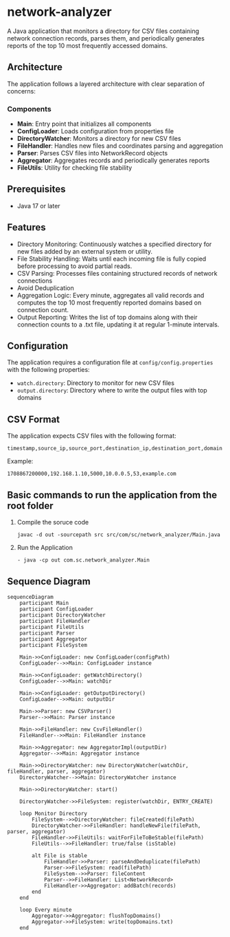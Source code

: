 # network-analyzer
A Java application that monitors a directory for CSV files containing network connection records, parses them, and periodically generates reports of the top 10 most frequently accessed domains.

## Architecture
The application follows a layered architecture with clear separation of concerns:
### Components
- **Main**: Entry point that initializes all components
- **ConfigLoader**: Loads configuration from properties file
- **DirectoryWatcher**: Monitors a directory for new CSV files
- **FileHandler**: Handles new files and coordinates parsing and aggregation
- **Parser**: Parses CSV files into NetworkRecord objects
- **Aggregator**: Aggregates records and periodically generates reports
- **FileUtils**: Utility for checking file stability

## Prerequisites
- Java 17 or later

## Features 
- Directory Monitoring: Continuously watches a specified directory for new files added by an external system or utility.
- File Stability Handling: Waits until each incoming file is fully copied before processing to avoid partial reads.
- CSV Parsing: Processes files containing structured records of network connections
- Avoid Deduplication
- Aggregation Logic: Every minute, aggregates all valid records and computes the top 10 most frequently reported domains based on connection count.
- Output Reporting: Writes the list of top domains along with their connection counts to a .txt file, updating it at regular 1-minute intervals.

## Configuration

The application requires a configuration file at `config/config.properties` with the following properties:

- `watch.directory`: Directory to monitor for new CSV files
- `output.directory`: Directory where to write the output files with top domains

## CSV Format

The application expects CSV files with the following format:

```
timestamp,source_ip,source_port,destination_ip,destination_port,domain
```

Example:
```
1708867200000,192.168.1.10,5000,10.0.0.5,53,example.com
```

## Basic commands to run the application from the root folder
1. Compile the soruce code
   ```
   javac -d out -sourcepath src src/com/sc/network_analyzer/Main.java
   ```

3. Run the Application
   ```
   - java -cp out com.sc.network_analyzer.Main
     ```


## Sequence Diagram
```mermaid
sequenceDiagram
    participant Main
    participant ConfigLoader
    participant DirectoryWatcher
    participant FileHandler
    participant FileUtils
    participant Parser
    participant Aggregator
    participant FileSystem

    Main->>ConfigLoader: new ConfigLoader(configPath)
    ConfigLoader-->>Main: ConfigLoader instance

    Main->>ConfigLoader: getWatchDirectory()
    ConfigLoader-->>Main: watchDir

    Main->>ConfigLoader: getOutputDirectory()
    ConfigLoader-->>Main: outputDir

    Main->>Parser: new CSVParser()
    Parser-->>Main: Parser instance

    Main->>FileHandler: new CsvFileHandler()
    FileHandler-->>Main: FileHandler instance

    Main->>Aggregator: new AggregatorImpl(outputDir)
    Aggregator-->>Main: Aggregator instance

    Main->>DirectoryWatcher: new DirectoryWatcher(watchDir, fileHandler, parser, aggregator)
    DirectoryWatcher-->>Main: DirectoryWatcher instance

    Main->>DirectoryWatcher: start()

    DirectoryWatcher->>FileSystem: register(watchDir, ENTRY_CREATE)

    loop Monitor Directory
        FileSystem-->>DirectoryWatcher: fileCreated(filePath)
        DirectoryWatcher->>FileHandler: handleNewFile(filePath, parser, aggregator)
        FileHandler->>FileUtils: waitForFileToBeStable(filePath)
        FileUtils-->>FileHandler: true/false (isStable)

        alt File is stable
            FileHandler->>Parser: parseAndDeduplicate(filePath)
            Parser->>FileSystem: read(filePath)
            FileSystem-->>Parser: fileContent
            Parser-->>FileHandler: List<NetworkRecord>
            FileHandler->>Aggregator: addBatch(records)
        end
    end

    loop Every minute
        Aggregator->>Aggregator: flushTopDomains()
        Aggregator->>FileSystem: write(topDomains.txt)
    end

```
